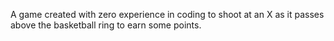 A game created with zero experience in coding to shoot at an X as it passes above the basketball ring to earn some points.
